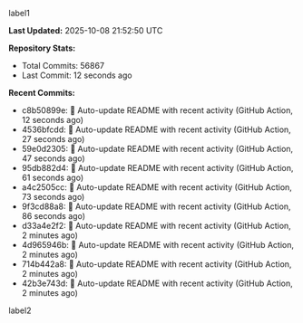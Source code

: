 
label1 
<!-- ACTIVITY_START -->
**Last Updated:** 2025-10-08 21:52:50 UTC

**Repository Stats:**
- Total Commits: 56867
- Last Commit: 12 seconds ago

**Recent Commits:**
- c8b50899e: 🤖 Auto-update README with recent activity (GitHub Action, 12 seconds ago)
- 4536bfcdd: 🤖 Auto-update README with recent activity (GitHub Action, 27 seconds ago)
- 59e0d2305: 🤖 Auto-update README with recent activity (GitHub Action, 47 seconds ago)
- 95db882d4: 🤖 Auto-update README with recent activity (GitHub Action, 61 seconds ago)
- a4c2505cc: 🤖 Auto-update README with recent activity (GitHub Action, 73 seconds ago)
- 9f3cd88a8: 🤖 Auto-update README with recent activity (GitHub Action, 86 seconds ago)
- d33a4e2f2: 🤖 Auto-update README with recent activity (GitHub Action, 2 minutes ago)
- 4d965946b: 🤖 Auto-update README with recent activity (GitHub Action, 2 minutes ago)
- 714b442a8: 🤖 Auto-update README with recent activity (GitHub Action, 2 minutes ago)
- 42b3e743d: 🤖 Auto-update README with recent activity (GitHub Action, 2 minutes ago)
<!-- ACTIVITY_END -->

label2
